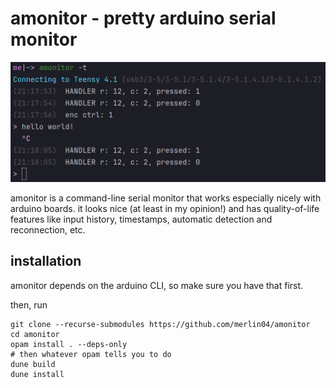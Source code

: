 # amonitor - pretty arduino serial monitor

![screenshot of the serial monitor showing what it looks like to use](img.png)

amonitor is a command-line serial monitor that works especially nicely with arduino boards. it looks nice (at least in my opinion!) and has quality-of-life features like input history, timestamps, automatic detection and reconnection, etc.

## installation

amonitor depends on the arduino CLI, so make sure you have that first.

then, run
```shell
git clone --recurse-submodules https://github.com/merlin04/amonitor
cd amonitor
opam install . --deps-only
# then whatever opam tells you to do
dune build
dune install
```